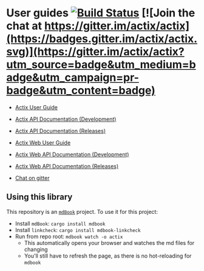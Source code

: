 # User guides [![Build Status](https://travis-ci.org/actix/book.svg?branch=master)](https://travis-ci.org/actix/book) [![Join the chat at https://gitter.im/actix/actix](https://badges.gitter.im/actix/actix.svg)](https://gitter.im/actix/actix?utm_source=badge&utm_medium=badge&utm_campaign=pr-badge&utm_content=badge)

- [Actix User Guide](https://actix.rs/book/actix/)
- [Actix API Documentation (Development)](https://actix.rs/actix/actix/)
- [Actix API Documentation (Releases)](https://docs.rs/actix/)

- [Actix Web User Guide](https://actix.rs/docs/)
- [Actix Web API Documentation (Development)](https://actix.rs/actix-web/actix_web/)
- [Actix Web API Documentation (Releases)](https://docs.rs/actix-web/)

- [Chat on gitter](https://gitter.im/actix/actix)

## Using this library

This repository is an [`mdBook`](https://github.com/rust-lang/mdBook)
project. To use it for this project:

- Install `mdBook`: `cargo install mdbook`
- Install `linkcheck`: `cargo install mdbook-linkcheck`
- Run from repo root: `mdbook watch -o actix`
  - This automatically opens your browser and watches the md files for changing
  - You'll still have to refresh the page, as there is no hot-reloading for `mdbook`
